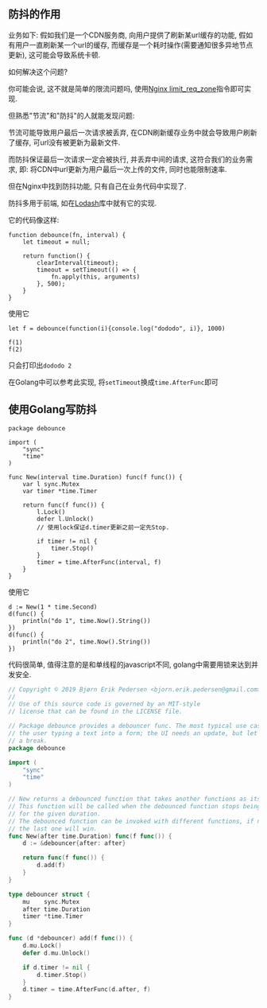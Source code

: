 ## 防抖的作用

业务如下: 假如我们是一个CDN服务商, 向用户提供了刷新某url缓存的功能, 假如有用户一直刷新某一个url的缓存, 而缓存是一个耗时操作(需要通知很多异地节点更新), 这可能会导致系统卡顿.

如何解决这个问题?

你可能会说, 这不就是简单的限流问题吗, 使用[Nginx limit_req_zone](https://www.jianshu.com/p/c03466cb79cf)指令即可实现.

但熟悉"节流"和"防抖"的人就能发现问题:

节流可能导致用户最后一次请求被丢弃, 在CDN刷新缓存业务中就会导致用户刷新了缓存, 可url没有被更新为最新文件.

而防抖保证最后一次请求一定会被执行, 并丢弃中间的请求, 这符合我们的业务需求, 即: 将CDN中url更新为用户最后一次上传的文件, 同时也能限制速率.

但在Nginx中找到防抖功能, 只有自己在业务代码中实现了.

防抖多用于前端, 如在[Lodash](https://links.jianshu.com/go?to=https%3A%2F%2Fwww.lodashjs.com%2Fdocs%2Flodash.debounce)库中就有它的实现.

它的代码像这样:

```
function debounce(fn, interval) {
    let timeout = null; 

    return function() {
        clearInterval(timeout); 
        timeout = setTimeout(() => {
            fn.apply(this, arguments)
        }, 500);
    }
}
```

使用它

```
let f = debounce(function(i){console.log("dododo", i)}, 1000)

f(1)
f(2)
```

只会打印出`dododo 2`

在Golang中可以参考此实现, 将`setTimeout`换成`time.AfterFunc`即可

## 使用Golang写防抖

```
package debounce

import (
    "sync"
    "time"
)

func New(interval time.Duration) func(f func()) {
    var l sync.Mutex
    var timer *time.Timer

    return func(f func()) {
        l.Lock()
        defer l.Unlock()
        // 使用lock保证d.timer更新之前一定先Stop.

        if timer != nil {
            timer.Stop()
        }
        timer = time.AfterFunc(interval, f)
    }
}
```

使用它

```
d := New(1 * time.Second)
d(func() {
    println("do 1", time.Now().String())
})
d(func() {
    println("do 2", time.Now().String())
})
```

代码很简单, 值得注意的是和单线程的javascript不同, golang中需要用锁来达到并发安全.



```go
// Copyright © 2019 Bjørn Erik Pedersen <bjorn.erik.pedersen@gmail.com>.
//
// Use of this source code is governed by an MIT-style
// license that can be found in the LICENSE file.

// Package debounce provides a debouncer func. The most typical use case would be
// the user typing a text into a form; the UI needs an update, but let's wait for
// a break.
package debounce

import (
	"sync"
	"time"
)

// New returns a debounced function that takes another functions as its argument.
// This function will be called when the debounced function stops being called
// for the given duration.
// The debounced function can be invoked with different functions, if needed,
// the last one will win.
func New(after time.Duration) func(f func()) {
	d := &debouncer{after: after}

	return func(f func()) {
		d.add(f)
	}
}

type debouncer struct {
	mu    sync.Mutex
	after time.Duration
	timer *time.Timer
}

func (d *debouncer) add(f func()) {
	d.mu.Lock()
	defer d.mu.Unlock()

	if d.timer != nil {
		d.timer.Stop()
	}
	d.timer = time.AfterFunc(d.after, f)
}

```

